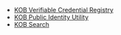 - [KOB Verifiable Credential Registry](https://github.com/hyperledgerkochi/KOBVCR)
- [KOB Public Identity Utility](https://github.com/hyperledgerkochi/KOBPIU)
- [KOB Search](https://github.com/hyperledgerkochi/KOBSearch)